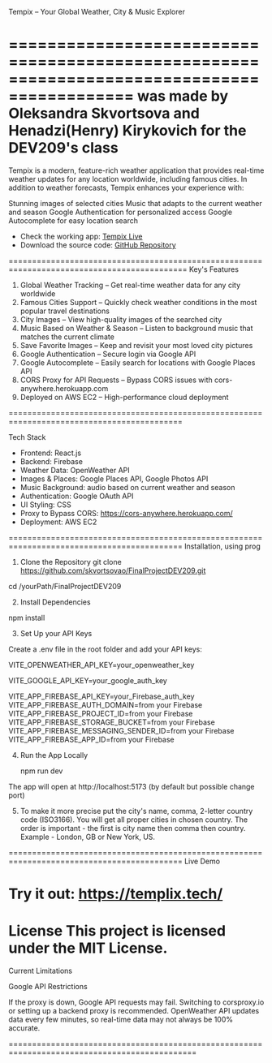 Tempix – Your Global Weather, City & Music Explorer

===========================================================================================
was made by Oleksandra Skvortsova and Henadzi(Henry) Kirykovich for the DEV209's class
===========================================================================================

Tempix is a modern, feature-rich weather application that provides real-time weather updates for any location worldwide, including famous cities. In addition to weather forecasts, Tempix enhances your experience with:

Stunning images of selected cities
Music that adapts to the current weather and season
Google Authentication for personalized access
Google Autocomplete for easy location search


- Check the working app: [Tempix Live](https://templix.tech/)
- Download the source code: [GitHub Repository](https://github.com/skvortsovao/FinalProjectDEV209)

============================================================================================
Key's Features

1. Global Weather Tracking – Get real-time weather data for any city worldwide
2. Famous Cities Support – Quickly check weather conditions in the most popular travel destinations
3. City Images – View high-quality images of the searched city
4. Music Based on Weather & Season – Listen to background music that matches the current climate
5. Save Favorite Images – Keep and revisit your most loved city pictures
6. Google Authentication – Secure login via Google API
7. Google Autocomplete – Easily search for locations with Google Places API
7. CORS Proxy for API Requests – Bypass CORS issues with cors-anywhere.herokuapp.com
8. Deployed on AWS EC2 – High-performance cloud deployment

===========================================================================================

Tech Stack

- Frontend: React.js
- Backend: Firebase
- Weather Data: OpenWeather API
- Images & Places: Google Places API, Google Photos API
- Music Background: audio based on current weather and season
- Authentication: Google OAuth API
- UI Styling: CSS
- Proxy to Bypass CORS: https://cors-anywhere.herokuapp.com/
- Deployment: AWS EC2

===========================================================================================
Installation, using prog

1. Clone the Repository
git clone https://github.com/skvortsovao/FinalProjectDEV209.git

cd /yourPath/FinalProjectDEV209


2. Install Dependencies

npm install


3. Set Up your API Keys

Create a .env file in the root folder and add your API keys:

VITE_OPENWEATHER_API_KEY=your_openweather_key 

VITE_GOOGLE_API_KEY=your_google_auth_key

VITE_APP_FIREBASE_API_KEY=your_Firebase_auth_key
VITE_APP_FIREBASE_AUTH_DOMAIN=from your Firebase
VITE_APP_FIREBASE_PROJECT_ID=from your Firebase
VITE_APP_FIREBASE_STORAGE_BUCKET=from your Firebase
VITE_APP_FIREBASE_MESSAGING_SENDER_ID=from your Firebase
VITE_APP_FIREBASE_APP_ID=from your Firebase


4. Run the App Locally

    npm run dev

The app will open at http://localhost:5173 (by default but possible change port)


5. To make it more precise put the city's name, comma, 2-letter country code (ISO3166). 
You will get all proper cities in chosen country. 
The order is important - the first is city name then comma then country. Example - London, GB or New York, US.

===========================================================================================
Live Demo

Try it out: https://templix.tech/
===========================================================================================
License
This project is licensed under the MIT License.
===========================================================================================
Current Limitations

Google API Restrictions

If the proxy is down, Google API requests may fail.
Switching to corsproxy.io or setting up a backend proxy is recommended.
OpenWeather API updates data every few minutes, so real-time data may not always be 100% accurate.

==============================================================================================